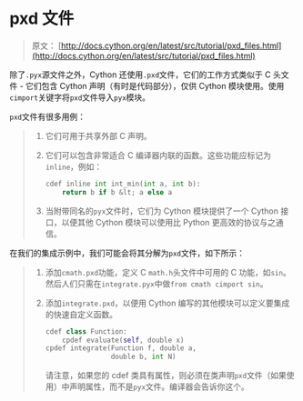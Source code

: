 # pxd 文件

> 原文： [http://docs.cython.org/en/latest/src/tutorial/pxd_files.html](http://docs.cython.org/en/latest/src/tutorial/pxd_files.html)

除了`.pyx`源文件之外，Cython 还使用`.pxd`文件，它们的工作方式类似于 C 头文件 - 它们包含 Cython 声明（有时是代码部分），仅供 Cython 模块使用。使用`cimport`关键字将`pxd`文件导入`pyx`模块。

`pxd`文件有很多用例：

> 1.  它们可用于共享外部 C 声明。
>     
>     
> 2.  它们可以包含非常适合 C 编译器内联的函数。这些功能应标记为`inline`，例如：
>     
>     
>     
>     ```py
>     cdef inline int int_min(int a, int b):
>         return b if b &lt; a else a
>     
>     ```
>     
>     
> 3.  当附带同名的`pyx`文件时，它们为 Cython 模块提供了一个 Cython 接口，以便其他 Cython 模块可以使用比 Python 更高效的协议与之通信。

在我们的集成示例中，我们可能会将其分解为`pxd`文件，如下所示：

> 1.  添加`cmath.pxd`功能，定义 C `math.h`头文件中可用的 C 功能，如`sin`。然后人们只需在`integrate.pyx`中做`from cmath cimport sin`。
>     
>     
> 2.  添加`integrate.pxd`，以便用 Cython 编写的其他模块可以定义要集成的快速自定义函数。
>     
>     
>     
>     ```py
>     cdef class Function:
>         cpdef evaluate(self, double x)
>     cpdef integrate(Function f, double a,
>                     double b, int N)
>     
>     ```
>     
>     
>     
>     请注意，如果您的 cdef 类具有属性，则必须在类声明`pxd`文件（如果使用）中声明属性，而不是`pyx`文件。编译器会告诉你这个。